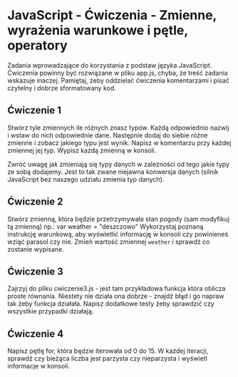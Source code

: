 # JavaScript - Ćwiczenia - Zmienne, wyrażenia warunkowe i pętle, operatory

Zadania wprowadzające do korzystania z podstaw języka JavaScript.
Ćwiczenia powinny być rozwiązane w pliku app.js, chyba, że treść zadania wskazuje inaczej.
Pamiętaj, żeby oddzielać ćwiczenia komentarzami i pisać czytelny i dobrze sformatowany kod.

## Ćwiczenie 1
Stwórz tyle zmiennych ile różnych znasz typów. Każdą odpowiednio nazwij i wstaw do nich odpowiednie dane. Następnie dodaj do siebie różne zmienne i zobacz jakiego typu jest wynik. Napisz w komentarzu przy każdej zmiennej jej typ.
Wypisz każdą zmienną w konsoli.

Zwróć uwagę jak zmieniają się typy danych w zależności od tego jakie typy ze sobą dodajemy. Jest to tak zwane niejawna konwersja danych (silnik JavaScript bez naszego udziału zmienia typ danych).

## Ćwiczenie 2
Stwórz zmienną, która będzie przetrzymywała stan pogody (sam modyfikuj tą zmienną) np.:
var weather = "deszczowo"
Wykorzystaj poznaną instrukcję warunkową, aby wyświetlić informację w konsoli czy powinieneś wziąć parasol czy nie. Zmień wartość zmiennej ```weather``` i sprawdź co zostanie wypisane.

## Ćwiczenie 3
Zajrzyj do pliku cwiczenie3.js - jest tam przykładowa funkcja która oblicza proste równania. Niestety nie działa ona dobrze - znajdź błąd i go napraw tak żeby funkcja działała.
Napisz dodatkowe testy żeby sprawdzić czy wszystkie przypadki działają.

## Ćwiczenie 4
Napisz pętlę for, która będzie iterowała od 0 do 15. W każdej iteracji, sprawdź czy bieżąca liczba jest parzysta czy nieparzysta i wyświetl informacje w konsoli.
